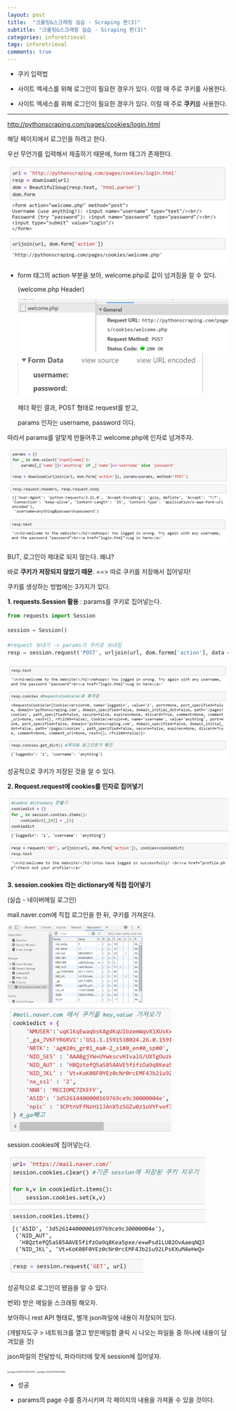 ```yaml
---
layout: post
title:  "크롤링&스크래핑 실습 - Scraping 편(3)"
subtitle: "크롤링&스크래핑 실습 - Scraping 편(3)"
categories: inforetrieval
tags: inforetrieval
comments: true
---
```




- 쿠키 입력법
- 사이트 엑세스를 위해 로그인이 필요한 경우가 있다. 이럴 때 주로 쿠키를 사용한다.

- 사이트 엑세스를 위해 로그인이 필요한 경우가 있다. 이럴 때 주로 **쿠키**를 사용한다.


---

http://pythonscraping.com/pages/cookies/login.html

해당 페이지에서 로그인을 하려고 한다.



우선 무언가를 입력해서 제출하기 때문에, form 태그가 존재한다.

 <img src="https://github.com/popo97kr/popo97kr.github.io/blob/master/assets/img/crawling31.png?raw=true" alt="image1" style="zoom:50%;" />

- form 태그의 action 부분을 보아, welcome.php로 값이 넘겨짐을 알 수 있다.

  (welcome.php Header)

  <img src="https://github.com/popo97kr/popo97kr.github.io/blob/master/assets/img/crawling32.png?raw=true" alt="image1" style="zoom:50%;" />

  <img src="https://github.com/popo97kr/popo97kr.github.io/blob/master/assets/img/crawling33.png?raw=true" alt="image1" style="zoom:50%;" />

  헤더 확인 결과, POST 형태로 request를 받고, 

  params 인자는 username, password 이다.



따라서 params를 알맞게 만들어주고 welcome.php에 인자로 넘겨주자.

<img src="https://github.com/popo97kr/popo97kr.github.io/blob/master/assets/img/crawling34.png?raw=true" alt="image1" style="zoom:50%;" />

<img src="https://github.com/popo97kr/popo97kr.github.io/blob/master/assets/img/crawling35.png?raw=true" alt="image1" style="zoom:50%;" />

BUT, 로그인이 제대로 되지 않는다. 왜냐?

바로 **쿠키가 저장되지 않았기 때문**. ==> 따로 쿠키를 저장해서 집어넣자!



쿠키를 생성하는 방법에는 3가지가 있다.

**1. requests.Session 활용** : params를 쿠키로 집어넣는다.

~~~python
from requests import Session

session = Session()

#request 보내기 -> params가 쿠키로 보내짐
resp = session.request('POST', urljoin(url, dom.formm['action'], data = params))
~~~

<img src="https://github.com/popo97kr/popo97kr.github.io/blob/master/assets/img/crawling36.png?raw=true" alt="image1" style="zoom:50%;" />

성공적으로 쿠키가 저장된 것을 알 수 있다.



**2. Request.request에 cookies를 인자로 집어넣기**

<img src="https://github.com/popo97kr/popo97kr.github.io/blob/master/assets/img/crawling37.png?raw=true" alt="image1" style="zoom:50%;" />



**3. session.cookies 라는 dictionary에 직접 집어넣기**

(실습 - 네이버메일 로그인)

mail.naver.com에 직접 로그인을 한 뒤, 쿠키를 가져온다.

<img src="https://github.com/popo97kr/popo97kr.github.io/blob/master/assets/img/crawling38.png?raw=true" alt="image1" style="zoom:30%;" />

<img src="https://github.com/popo97kr/popo97kr.github.io/blob/master/assets/img/crawling39.png?raw=true" alt="image1" style="zoom:50%;" />

session.cookies에 집어넣는다.

<img src="https://github.com/popo97kr/popo97kr.github.io/blob/master/assets/img/crawling40.png?raw=true" alt="image1" style="zoom:50%;" />

<img src="https://github.com/popo97kr/popo97kr.github.io/blob/master/assets/img/crawling41.png?raw=true" alt="image1" style="zoom:50%;" />

성공적으로 로그인이 됐음을 알 수 있다.





번외) 받은 메일을 스크래핑 해오자.

보아하니 rest API 형태로, 별개 json파일에 내용이 저장되어 있다.

(개발자도구 > 네트워크를 열고 받은메일함 클릭 시 나오는 파일들 중 하나에 내용이 담겨있을 것)

json파일의 전달방식, 파라미터에 맞게 session에 집어넣자.

<img src="C:\Users\user\AppData\Roaming\Typora\typora-user-images\image-20200731150131114.png" alt="image-20200731150131114" style="zoom: 33%;" />

<img src="C:\Users\user\AppData\Roaming\Typora\typora-user-images\image-20200731150152666.png" alt="image-20200731150152666" style="zoom:33%;" />

- 성공

- params의 page 수를 증가시키며 각 페이지의 내용을 가져올 수 있을 것이다.